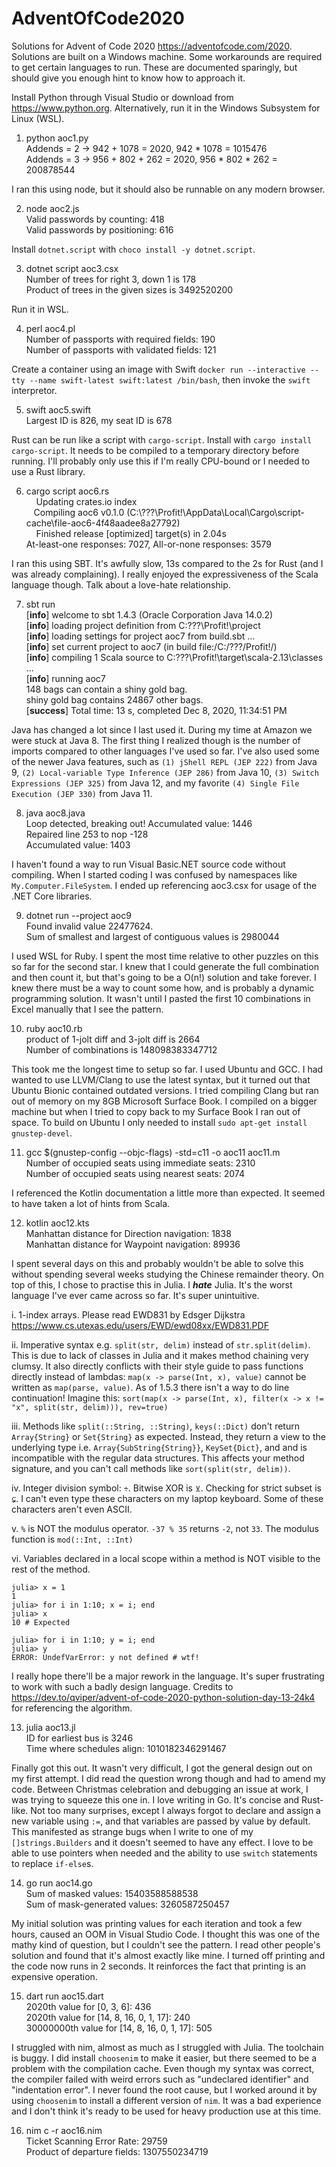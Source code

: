 # AdventOfCode2020
Solutions for Advent of Code 2020 https://adventofcode.com/2020. Solutions are built on a Windows machine.
Some workarounds are required to get certain languages to run. These are documented sparingly, but should
give you enough hint to know how to approach it.

Install Python through Visual Studio or download from https://www.python.org. Alternatively, run it in
the Windows Subsystem for Linux (WSL).

1. python aoc1.py  
Addends = 2 -> 942 + 1078 = 2020, 942 * 1078 = 1015476  
Addends = 3 -> 956 + 802 + 262 = 2020, 956 * 802 * 262 = 200878544

I ran this using node, but it should also be runnable on any modern browser.

2. node aoc2.js  
Valid passwords by counting: 418  
Valid passwords by positioning: 616

Install `dotnet.script` with `choco install -y dotnet.script`.

3. dotnet script aoc3.csx  
Number of trees for right 3, down 1 is 178  
Product of trees in the given sizes is 3492520200

Run it in WSL.

4. perl aoc4.pl  
Number of passports with required fields: 190  
Number of passports with validated fields: 121

Create a container using an image with Swift `docker run --interactive --tty --name swift-latest swift:latest /bin/bash`,
then invoke the `swift` interpretor.

5. swift aoc5.swift  
Largest ID is 826, my seat ID is 678  

Rust can be run like a script with `cargo-script`. Install with `cargo install cargo-script`.
It needs to be compiled to a temporary directory before running. I'll probably only use this if I'm really CPU-bound
or I needed to use a Rust library.

6. cargo script aoc6.rs  
&nbsp;&nbsp;&nbsp;&nbsp;Updating crates.io index  
&nbsp;&nbsp;&nbsp;Compiling aoc6 v0.1.0 (C:\\???\Profit!\AppData\Local\Cargo\script-cache\file-aoc6-4f48aadee8a27792)  
&nbsp;&nbsp;&nbsp;&nbsp;Finished release \[optimized\] target(s) in 2.04s  
At-least-one responses: 7027, All-or-none responses: 3579

I ran this using SBT. It's awfully slow, 13s compared to the 2s for Rust (and I was already complaining). I really enjoyed
the expressiveness of the Scala language though. Talk about a love-hate relationship.

7. sbt run  
[**info**] welcome to sbt 1.4.3 (Oracle Corporation Java 14.0.2)  
[**info**] loading project definition from C:\???\Profit!\project  
[**info**] loading settings for project aoc7 from build.sbt ...  
[**info**] set current project to aoc7 (in build file:/C:/???/Profit!/)  
[**info**] compiling 1 Scala source to C:\???\Profit!\target\scala-2.13\classes ...  
[**info**] running aoc7  
148 bags can contain a shiny gold bag.  
shiny gold bag contains 24867 other bags.  
[**success**] Total time: 13 s, completed Dec 8, 2020, 11:34:51 PM

Java has changed a lot since I last used it. During my time at Amazon we were stuck at Java 8. The first thing I realized
though is the number of imports compared to other languages I've used so far. I've also used some of the newer Java
features, such as `(1) jShell REPL (JEP 222)` from Java 9, `(2) Local-variable Type Inference
(JEP 286)` from Java 10, `(3) Switch Expressions (JEP 325)` from Java 12, and my favorite `(4) Single File
Execution (JEP 330)` from Java 11.

8. java aoc8.java  
Loop detected, breaking out! Accumulated value: 1446  
Repaired line 253 to nop -128  
Accumulated value: 1403  

I haven't found a way to run Visual Basic.NET source code without compiling. When I started coding I was confused by
namespaces like `My.Computer.FileSystem`. I ended up referencing aoc3.csx for usage of the .NET Core libraries.

9. dotnet run --project aoc9  
Found invalid value 22477624.  
Sum of smallest and largest of contiguous values is 2980044

I used WSL for Ruby. I spent the most time relative to other puzzles on this so far for the second star.
I knew that I could generate the full combination and then count it, but that's going to be a O(n!) solution and take forever.
I knew there must be a way to count some how, and is probably a dynamic programming solution. It wasn't until I pasted the
first 10 combinations in Excel manually that I see the pattern.

10. ruby aoc10.rb  
product of 1-jolt diff and 3-jolt diff is 2664  
Number of combinations is 148098383347712

This took me the longest time to setup so far. I used Ubuntu and GCC. I had wanted to use LLVM/Clang to use the latest syntax,
but it turned out that Ubuntu Bionic contained outdated versions. I tried compiling Clang but ran out of memory on my
8GB Microsoft Surface Book. I compiled on a bigger machine but when I tried to copy back to my Surface Book I ran out of space.
To build on Ubuntu I only needed to install `sudo apt-get install gnustep-devel`.

11. gcc $(gnustep-config --objc-flags) -std=c11 -o aoc11 aoc11.m  
Number of occupied seats using immediate seats: 2310  
Number of occupied seats using nearest seats: 2074

I referenced the Kotlin documentation a little more than expected. It seemed to have taken a lot of hints from Scala.

12. kotlin aoc12.kts  
Manhattan distance for Direction navigation: 1838  
Manhattan distance for Waypoint navigation: 89936  

I spent several days on this and probably wouldn't be able to solve this without spending several weeks studying the Chinese
remainder theory. On top of this, I chose to practise this in Julia. I ***hate*** Julia. It's the worst language I've ever
came across so far. It's super unintuitive.

i. 1-index arrays. Please read EWD831 by Edsger Dijkstra https://www.cs.utexas.edu/users/EWD/ewd08xx/EWD831.PDF

ii. Imperative syntax e.g. `split(str, delim)` instead of `str.split(delim)`. This is due to lack of classes in Julia and it makes
method chaining very clumsy. It also directly conflicts with their style guide to pass functions directly instead of lambdas:
`map(x -> parse(Int, x), value)` cannot be written as `map(parse, value)`. As of 1.5.3 there isn't a way to do line continuation!
Imagine this: `sort(map(x -> parse(Int, x), filter(x -> x != "x", split(str, delim))), rev=true)`

iii. Methods like `split(::String, ::String)`, `keys(::Dict)` don't return `Array{String}` or `Set{String}` as expected. Instead,
they return a view to the underlying type i.e. `Array{SubString{String}}`, `KeySet{Dict}`, and and is incompatible with the regular
data structures. This affects your method signature, and you can't call methods like `sort(split(str, delim))`.

iv. Integer division symbol: `÷`. Bitwise XOR is `⊻`. Checking for strict subset is `⊊`. I can't even type these characters on my laptop
keyboard. Some of these characters aren't even ASCII.

v. `%` is NOT the modulus operator. `-37 % 35` returns `-2`, not `33`. The modulus function is `mod(::Int, ::Int)`

vi. Variables declared in a local scope within a method is NOT visible to the rest of the method.
```
julia> x = 1
1
julia> for i in 1:10; x = i; end
julia> x
10 # Expected

julia> for i in 1:10; y = i; end
julia> y
ERROR: UndefVarError: y not defined # wtf!
```

I really hope there'll be a major rework in the language. It's super frustrating to work with such a badly design language.
Credits to https://dev.to/qviper/advent-of-code-2020-python-solution-day-13-24k4 for referencing the algorithm.

13. julia aoc13.jl  
ID for earliest bus is 3246  
Time where schedules align: 1010182346291467

Finally got this out. It wasn't very difficult, I got the general design out on my first attempt. I did read the
question wrong though and had to amend my code. Between Christmas celebration and debugging an issue at work, I
was trying to squeeze this one in. I love writing in Go. It's concise and Rust-like. Not too many surprises, except I
always forgot to declare and assign a new variable using `:=`, and that variables are passed by value by default. This
manifested as strange bugs when I write to one of my `[]strings.Builders` and it doesn't seemed to have any effect. I love
to be able to use pointers when needed and the ability to use `switch` statements to replace `if-else`s.

14. go run aoc14.go  
Sum of masked values: 15403588588538  
Sum of mask-generated values: 3260587250457  

My initial solution was printing values for each iteration and took a few hours, caused an OOM in Visual Studio Code. I
thought this was one of the mathy kind of question, but I couldn't see the pattern. I read other people's solution
and found that it's almost exactly like mine. I turned off printing and the code now runs in 2 seconds. It reinforces
the fact that printing is an expensive operation.

15. dart run aoc15.dart  
2020th value for [0, 3, 6]: 436  
2020th value for [14, 8, 16, 0, 1, 17]: 240  
30000000th value for [14, 8, 16, 0, 1, 17]: 505  

I struggled with nim, almost as much as I struggled with Julia. The toolchain is buggy. I did install `choosenim` to
make it easier, but there seemed to be a problem with the compilation cache. Even though my syntax was correct, the
compiler failed with weird errors such as "undeclared identifier" and "indentation error". I never found the root cause,
but I worked around it by using `choosenim` to install a different version of `nim`. It was a bad experience and I
don't think it's ready to be used for heavy production use at this time.

16. nim c -r aoc16.nim  
Ticket Scanning Error Rate: 29759  
Product of departure fields: 1307550234719  